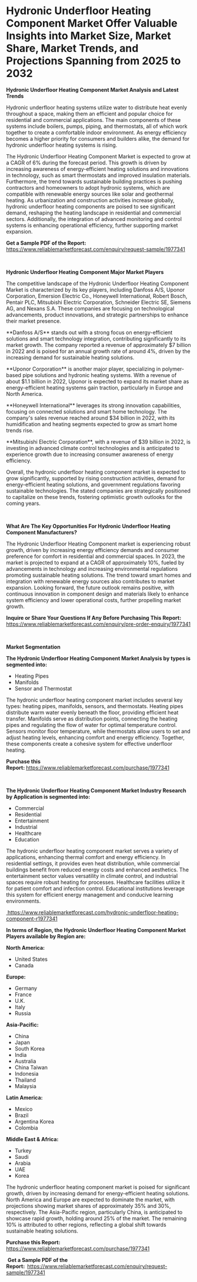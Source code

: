 <p><h1>Hydronic Underfloor Heating Component Market Offer Valuable Insights into Market Size, Market Share, Market Trends, and Projections Spanning from 2025 to 2032</h1></p><p><strong>Hydronic Underfloor Heating Component Market Analysis and Latest Trends</strong></p>
<p><p>Hydronic underfloor heating systems utilize water to distribute heat evenly throughout a space, making them an efficient and popular choice for residential and commercial applications. The main components of these systems include boilers, pumps, piping, and thermostats, all of which work together to create a comfortable indoor environment. As energy efficiency becomes a higher priority for consumers and builders alike, the demand for hydronic underfloor heating systems is rising.</p><p>The Hydronic Underfloor Heating Component Market is expected to grow at a CAGR of 6% during the forecast period. This growth is driven by increasing awareness of energy-efficient heating solutions and innovations in technology, such as smart thermostats and improved insulation materials. Furthermore, the trend towards sustainable building practices is pushing contractors and homeowners to adopt hydronic systems, which are compatible with renewable energy sources like solar and geothermal heating. As urbanization and construction activities increase globally, hydronic underfloor heating components are poised to see significant demand, reshaping the heating landscape in residential and commercial sectors. Additionally, the integration of advanced monitoring and control systems is enhancing operational efficiency, further supporting market expansion.</p></p>
<p><strong>Get a Sample PDF of the Report:&nbsp;</strong> <a href="https://www.reliablemarketforecast.com/enquiry/request-sample/1977341?utm_campaign=2450&utm_medium=2&utm_source=Github&utm_content=ia&utm_term=12042025&utm_id=hydronic-underfloor-heating-component">https://www.reliablemarketforecast.com/enquiry/request-sample/1977341</a></p>
<p>&nbsp;</p>
<p><strong>Hydronic Underfloor Heating Component Major Market Players</strong></p>
<p><p>The competitive landscape of the Hydronic Underfloor Heating Component Market is characterized by its key players, including Danfoss A/S, Uponor Corporation, Emersion Electric Co., Honeywell International, Robert Bosch, Pentair PLC, Mitsubishi Electric Corporation, Schneider Electric SE, Siemens AG, and Nexans S.A. These companies are focusing on technological advancements, product innovations, and strategic partnerships to enhance their market presence.</p><p>**Danfoss A/S** stands out with a strong focus on energy-efficient solutions and smart technology integration, contributing significantly to its market growth. The company reported a revenue of approximately $7 billion in 2022 and is poised for an annual growth rate of around 4%, driven by the increasing demand for sustainable heating solutions.</p><p>**Uponor Corporation** is another major player, specializing in polymer-based pipe solutions and hydronic heating systems. With a revenue of about $1.1 billion in 2022, Uponor is expected to expand its market share as energy-efficient heating systems gain traction, particularly in Europe and North America.</p><p>**Honeywell International** leverages its strong innovation capabilities, focusing on connected solutions and smart home technology. The company's sales revenue reached around $34 billion in 2022, with its humidification and heating segments expected to grow as smart home trends rise.</p><p>**Mitsubishi Electric Corporation**, with a revenue of $39 billion in 2022, is investing in advanced climate control technologies and is anticipated to experience growth due to increasing consumer awareness of energy efficiency.</p><p>Overall, the hydronic underfloor heating component market is expected to grow significantly, supported by rising construction activities, demand for energy-efficient heating solutions, and government regulations favoring sustainable technologies. The stated companies are strategically positioned to capitalize on these trends, fostering optimistic growth outlooks for the coming years.</p></p>
<p>&nbsp;</p>
<p><strong>What Are The Key Opportunities For Hydronic Underfloor Heating Component Manufacturers?</strong></p>
<p><p>The Hydronic Underfloor Heating Component market is experiencing robust growth, driven by increasing energy efficiency demands and consumer preference for comfort in residential and commercial spaces. In 2023, the market is projected to expand at a CAGR of approximately 10%, fueled by advancements in technology and increasing environmental regulations promoting sustainable heating solutions. The trend toward smart homes and integration with renewable energy sources also contributes to market expansion. Looking forward, the future outlook remains positive, with continuous innovation in component design and materials likely to enhance system efficiency and lower operational costs, further propelling market growth.</p></p>
<p><strong>Inquire or Share Your Questions If Any Before Purchasing This Report:</strong> <a href="https://www.reliablemarketforecast.com/enquiry/pre-order-enquiry/1977341?utm_campaign=2450&utm_medium=2&utm_source=Github&utm_content=ia&utm_term=12042025&utm_id=hydronic-underfloor-heating-component">https://www.reliablemarketforecast.com/enquiry/pre-order-enquiry/1977341</a></p>
<p>&nbsp;</p>
<p><strong>Market Segmentation</strong></p>
<p><strong>The Hydronic Underfloor Heating Component Market Analysis by types is segmented into:</strong></p>
<p><ul><li>Heating Pipes</li><li>Manifolds</li><li>Sensor and Thermostat</li></ul></p>
<p><p>The hydronic underfloor heating component market includes several key types: heating pipes, manifolds, sensors, and thermostats. Heating pipes distribute warm water evenly beneath the floor, providing efficient heat transfer. Manifolds serve as distribution points, connecting the heating pipes and regulating the flow of water for optimal temperature control. Sensors monitor floor temperature, while thermostats allow users to set and adjust heating levels, enhancing comfort and energy efficiency. Together, these components create a cohesive system for effective underfloor heating.</p></p>
<p><strong>Purchase this Report:&nbsp;</strong><a href="https://www.reliablemarketforecast.com/purchase/1977341?utm_campaign=2450&utm_medium=2&utm_source=Github&utm_content=ia&utm_term=12042025&utm_id=hydronic-underfloor-heating-component">https://www.reliablemarketforecast.com/purchase/1977341</a></p>
<p>&nbsp;</p>
<p><strong>The Hydronic Underfloor Heating Component Market Industry Research by Application is segmented into:</strong></p>
<p><ul><li>Commercial</li><li>Residential</li><li>Entertainment</li><li>Industrial</li><li>Healthcare</li><li>Education</li></ul></p>
<p><p>The hydronic underfloor heating component market serves a variety of applications, enhancing thermal comfort and energy efficiency. In residential settings, it provides even heat distribution, while commercial buildings benefit from reduced energy costs and enhanced aesthetics. The entertainment sector values versatility in climate control, and industrial spaces require robust heating for processes. Healthcare facilities utilize it for patient comfort and infection control. Educational institutions leverage this system for efficient energy management and conducive learning environments.</p></p>
<p><a href="https://www.reliablemarketforecast.com/hydronic-underfloor-heating-component-r1977341?utm_campaign=2450&utm_medium=2&utm_source=Github&utm_content=ia&utm_term=12042025&utm_id=hydronic-underfloor-heating-component">&nbsp;https://www.reliablemarketforecast.com/hydronic-underfloor-heating-component-r1977341</a></p>
<p><strong>In terms of Region, the Hydronic Underfloor Heating Component Market Players available by Region are:</strong></p>
<p>
    <p> <strong> North America: </strong>
        <ul>
            <li>United States</li>
            <li>Canada</li>
        </ul>
        </p> 
    <p> <strong> Europe: </strong>
        <ul>
            <li>Germany</li>
            <li>France</li>
            <li>U.K.</li>
            <li>Italy</li>
            <li>Russia</li>
        </ul>
        </p> 
    <p> <strong> Asia-Pacific: </strong>
        <ul>
            <li>China</li>
            <li>Japan</li>
            <li>South Korea</li>
            <li>India</li>
            <li>Australia</li>
            <li>China Taiwan</li>
            <li>Indonesia</li>
            <li>Thailand</li>
            <li>Malaysia</li>
        </ul>
        </p> 
    <p> <strong> Latin America: </strong>
        <ul>
            <li>Mexico</li>
            <li>Brazil</li>
            <li>Argentina Korea</li>
            <li>Colombia</li>
        </ul>
        </p> 
    <p> <strong> Middle East & Africa: </strong>
        <ul>
            <li>Turkey</li>
            <li>Saudi</li>
            <li>Arabia</li>
            <li>UAE</li>
            <li>Korea</li>
        </ul>
    </p>
    </p>
<p><p>The hydronic underfloor heating component market is poised for significant growth, driven by increasing demand for energy-efficient heating solutions. North America and Europe are expected to dominate the market, with projections showing market shares of approximately 35% and 30%, respectively. The Asia-Pacific region, particularly China, is anticipated to showcase rapid growth, holding around 25% of the market. The remaining 10% is attributed to other regions, reflecting a global shift towards sustainable heating solutions.</p></p>
<p><strong>Purchase this Report: </strong><a href="https://www.reliablemarketforecast.com/purchase/1977341?utm_campaign=2450&utm_medium=2&utm_source=Github&utm_content=ia&utm_term=12042025&utm_id=hydronic-underfloor-heating-component">https://www.reliablemarketforecast.com/purchase/1977341</a></p>
<p>&nbsp;<strong>Get a Sample PDF of the Report:&nbsp;&nbsp;</strong><a href="https://www.reliablemarketforecast.com/enquiry/request-sample/1977341?utm_campaign=2450&utm_medium=2&utm_source=Github&utm_content=ia&utm_term=12042025&utm_id=hydronic-underfloor-heating-component">https://www.reliablemarketforecast.com/enquiry/request-sample/1977341</a></p>
<p><strong></strong></p>
<p><p></p><p></p><p></p></p>